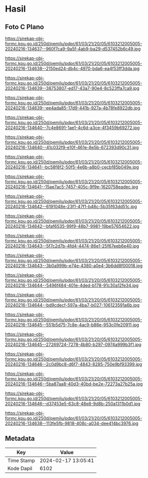 # Hasil

## Foto C Plano

https://sirekap-obj-formc.kpu.go.id/250d/pemilu/pdpr/61/03/21/20/05/6103212005005-20240216-134637--960f7ca9-9a5f-4ab9-ba29-d537452b6c49.jpg

https://sirekap-obj-formc.kpu.go.id/250d/pemilu/pdpr/61/03/21/20/05/6103212005005-20240216-134638--2150ed24-db4c-4970-bda6-ea4f53ff3dda.jpg

https://sirekap-obj-formc.kpu.go.id/250d/pemilu/pdpr/61/03/21/20/05/6103212005005-20240216-134639--38753807-ed17-43a7-90e4-8c523ffa7ca9.jpg

https://sirekap-obj-formc.kpu.go.id/250d/pemilu/pdpr/61/03/21/20/05/6103212005005-20240216-134639--ee4ada85-17d9-441b-927a-4b78fe8922db.jpg

https://sirekap-obj-formc.kpu.go.id/250d/pemilu/pdpr/61/03/21/20/05/6103212005005-20240216-134640--7c4e8691-1ae1-4c6d-a3ce-4f3459b69272.jpg

https://sirekap-obj-formc.kpu.go.id/250d/pemilu/pdpr/61/03/21/20/05/6103212005005-20240216-134640--41c032f9-e10f-461e-8e5b-672393d90c31.jpg

https://sirekap-obj-formc.kpu.go.id/250d/pemilu/pdpr/61/03/21/20/05/6103212005005-20240216-134641--bc58f8f2-50f5-4e6b-a8b0-cecbf85b049e.jpg

https://sirekap-obj-formc.kpu.go.id/250d/pemilu/pdpr/61/03/21/20/05/6103212005005-20240216-134641--15ae7ac5-7457-405c-9f9e-1620758eadec.jpg

https://sirekap-obj-formc.kpu.go.id/250d/pemilu/pdpr/61/03/21/20/05/6103212005005-20240216-134642--6191048e-23f1-47f1-b48c-5b35f63dd51c.jpg

https://sirekap-obj-formc.kpu.go.id/250d/pemilu/pdpr/61/03/21/20/05/6103212005005-20240216-134642--bfaf6535-99f9-48b7-9981-19be57654622.jpg

https://sirekap-obj-formc.kpu.go.id/250d/pemilu/pdpr/61/03/21/20/05/6103212005005-20240216-134643--5f7c2d7b-4fd4-4474-86e1-25f67eeb6e40.jpg

https://sirekap-obj-formc.kpu.go.id/250d/pemilu/pdpr/61/03/21/20/05/6103212005005-20240216-134643--3b0a999b-e74e-4380-a0e4-3b6dd8f00018.jpg

https://sirekap-obj-formc.kpu.go.id/250d/pemilu/pdpr/61/03/21/20/05/6103212005005-20240216-134644--5496f484-401e-4ded-b178-91c30a12fe34.jpg

https://sirekap-obj-formc.kpu.go.id/250d/pemilu/pdpr/61/03/21/20/05/6103212005005-20240216-134644--bd9cdecf-597a-4ba7-b027-106123591a6b.jpg

https://sirekap-obj-formc.kpu.go.id/250d/pemilu/pdpr/61/03/21/20/05/6103212005005-20240216-134645--551b5d75-7c8e-4ac9-b86e-953c0fe20911.jpg

https://sirekap-obj-formc.kpu.go.id/250d/pemilu/pdpr/61/03/21/20/05/6103212005005-20240216-134645--27269724-7278-4b80-b297-0974a999b3f1.jpg

https://sirekap-obj-formc.kpu.go.id/250d/pemilu/pdpr/61/03/21/20/05/6103212005005-20240216-134646--2c0d9bc8-d6f7-4843-8285-750e9bf93399.jpg

https://sirekap-obj-formc.kpu.go.id/250d/pemilu/pdpr/61/03/21/20/05/6103212005005-20240216-134646--5ba87aa8-40d3-40bd-be2e-72273a27b25a.jpg

https://sirekap-obj-formc.kpu.go.id/250d/pemilu/pdpr/61/03/21/20/05/6103212005005-20240216-134646--d37453e5-63c8-48e8-9d8b-250a1311b0d1.jpg

https://sirekap-obj-formc.kpu.go.id/250d/pemilu/pdpr/61/03/21/20/05/6103212005005-20240216-134638--113fe5fb-9818-408c-a034-dee414bc3976.jpg


## Metadata

| Key        | Value               |
| ---------- | ------------------- |
| Time Stamp | 2024-02-17 13:05:41 |
| Kode Dapil | 6102                |



